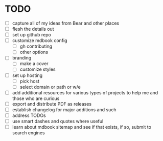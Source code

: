 # TODO

- [ ] capture all of my ideas from Bear and other places
- [ ] flesh the details out
- [ ] set up github repo
- [ ] customize mdbook config
  - [ ] gh contributing
  - [ ] other options
- [ ] branding
    - [ ] make a cover
    - [ ] customize styles
- [ ] set up hosting
    - [ ] pick host
    - [ ] select domain or path or w/e
- [ ] add additional resources for various types of projects to help me and those who are curious
- [ ] export and distribute PDF as releases
- [ ] establish changelog for major additions and such
- [ ] address TODOs
- [ ] use smart dashes and quotes where useful
- [ ] learn about mdbook sitemap and see if that exists, if so, submit to search engines
